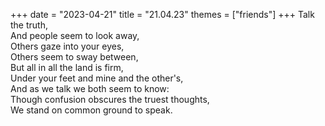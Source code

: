 +++
date = "2023-04-21"
title = "21.04.23"
themes = ["friends"]
+++
Talk the truth,  
And people seem to look away,  
Others gaze into your eyes,  
Others seem to sway between,  
But all in all the land is firm,  
Under your feet and mine and the other's,  
And as we talk we both seem to know:  
Though confusion obscures the truest thoughts,  
We stand on common ground to speak.
